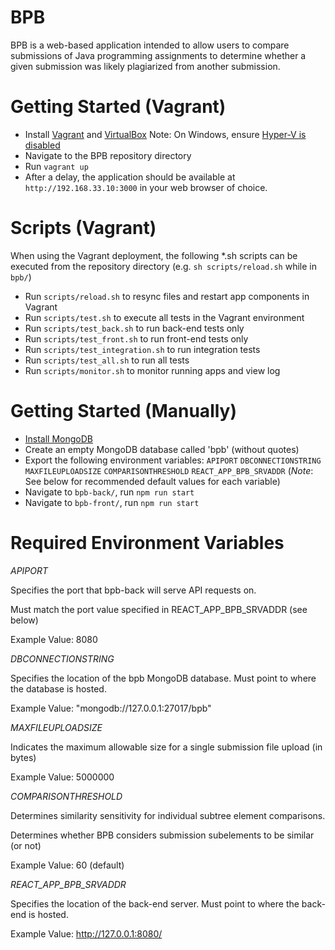 # BPB

BPB is a web-based application intended to allow users to compare submissions of Java programming assignments to determine whether a given submission was likely plagiarized from another submission.

# Getting Started (Vagrant)
* Install [Vagrant](https://www.vagrantup.com/docs/installation) and [VirtualBox](https://www.virtualbox.org/wiki/Downloads)
Note: On Windows, ensure [Hyper-V is disabled](https://docs.microsoft.com/en-us/virtualization/hyper-v-on-windows/quick-start/enable-hyper-v)
* Navigate to the BPB repository directory
* Run `vagrant up`
* After a delay, the application should be available at `http://192.168.33.10:3000` in your web browser of choice.

# Scripts (Vagrant)
When using the Vagrant deployment, the following *.sh scripts can be executed from the repository directory (e.g. `sh scripts/reload.sh` while in `bpb/`)
* Run `scripts/reload.sh` to resync files and restart app components in Vagrant
* Run `scripts/test.sh` to execute all tests in the Vagrant environment
* Run `scripts/test_back.sh` to run back-end tests only
* Run `scripts/test_front.sh` to run front-end tests only
* Run `scripts/test_integration.sh` to run integration tests
* Run `scripts/test_all.sh` to run all tests
* Run `scripts/monitor.sh` to monitor running apps and view log

# Getting Started (Manually)
* [Install MongoDB](https://docs.mongodb.com/manual/administration/install-community/)
* Create an empty MongoDB database called 'bpb' (without quotes)
* Export the following environment variables: 
`APIPORT`
`DBCONNECTIONSTRING`
`MAXFILEUPLOADSIZE`
`COMPARISONTHRESHOLD`
`REACT_APP_BPB_SRVADDR` (*Note*: See below for recommended default values for each variable)
* Navigate to `bpb-back/`, run `npm run start`
* Navigate to `bpb-front/`, run `npm run start`

# Required Environment Variables
*APIPORT*

Specifies the port that bpb-back will serve API requests on.

Must match the port value specified in REACT_APP_BPB_SRVADDR (see below)

Example Value: 8080

*DBCONNECTIONSTRING*

Specifies the location of the bpb MongoDB database. Must point to where the database is hosted.

Example Value: "mongodb://127.0.0.1:27017/bpb"

*MAXFILEUPLOADSIZE*

Indicates the maximum allowable size for a single submission file upload (in bytes)

Example Value: 5000000

*COMPARISONTHRESHOLD*

Determines similarity sensitivity for individual subtree element comparisons.

Determines whether BPB considers submission subelements to be similar (or not)

Example Value: 60 (default)

*REACT_APP_BPB_SRVADDR*

Specifies the location of the back-end server. Must point to where the back-end is hosted.

Example Value: http://127.0.0.1:8080/